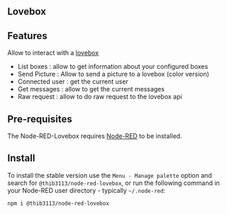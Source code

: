 ## Lovebox

## Features
Allow to interact with a [lovebox](https://lovebox.love)

- List boxes : allow to get information about your configured boxes
- Send Picture : Allow to send a picture to a lovebox (color version)
- Connected user : get the current user
- Get messages : allow to get the current messages
- Raw request : allow to do raw request to the lovebox api

## Pre-requisites

The Node-RED-Lovebox requires [Node-RED](https://nodered.org) to be installed.

## Install

To install the stable version use the `Menu - Manage palette` option and search for `@thib3113/node-red-lovebox`, or run the following command in your Node-RED user directory - typically `~/.node-red`:

    npm i @thib3113/node-red-lovebox
